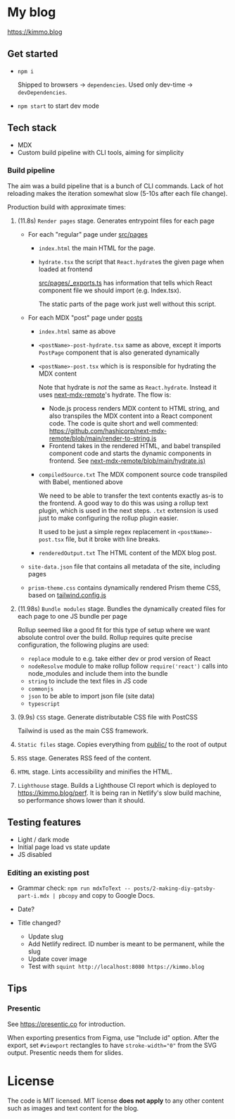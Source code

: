 # My blog

https://kimmo.blog



## Get started

* `npm i`

    Shipped to browsers -> `dependencies`.
    Used only dev-time -> `devDependencies`.

* `npm start` to start dev mode

## Tech stack

* MDX
* Custom build pipeline with CLI tools, aiming for simplicity


### Build pipeline

The aim was a build pipeline that is a bunch of CLI commands. Lack of hot reloading makes the iteration somewhat slow (5-10s after each file change).

Production build with approximate times:

1. (11.8s) `Render pages` stage. Generates entrypoint files for each page

    * For each "regular" page under [src/pages](src/pages)
        * `index.html` the main HTML for the page.
        * `hydrate.tsx` the script that `React.hydrate`s the given page when loaded at frontend

            [src/pages/_exports.ts](src/pages/_exports.ts) has information that tells which
            React component file we should import (e.g. Index.tsx).

            The static parts of the page work just well without this script.

    * For each MDX "post" page under [posts](posts)
        * `index.html`  same as above
        * `<postName>-post-hydrate.tsx` same as above, except it imports `PostPage` component that is also generated dynamically
        * `<postName>-post.tsx` which is is responsible for hydrating the MDX content

            Note that hydrate is *not* the same as `React.hydrate`. Instead it uses [next-mdx-remote](https://github.com/hashicorp/next-mdx-remote/)'s
            hydrate. The flow is:

            * Node.js process renders MDX content to HTML string, and also transpiles the MDX content into a React component code. The code is quite short and well commented: https://github.com/hashicorp/next-mdx-remote/blob/main/render-to-string.js
            * Frontend takes in the rendered HTML, and babel transpiled component code and starts the dynamic components in frontend. See [next-mdx-remote/blob/main/hydrate.js)](https://github.com/hashicorp/next-mdx-remote/blob/main/hydrate.js)

        * `compiledSource.txt` The MDX component source code transpiled with Babel, mentioned above

            We need to be able to transfer the text contents exactly as-is to the frontend. A good way to do this
            was using a rollup text plugin, which is used in the next steps. `.txt` extension is used just to make
            configuring the rollup plugin easier.

            It used to be just a simple regex
            replacement in `<postName>-post.tsx` file, but it broke with line breaks.

        * `renderedOutput.txt` The HTML content of the MDX blog post.

    * `site-data.json` file that contains all metadata of the site, including pages
    * `prism-theme.css` contains dynamically rendered Prism theme CSS, based on [tailwind.config.js](tailwind.config.js)

1. (11.98s) `Bundle modules` stage. Bundles the dynamically created files for each page to one JS bundle per page

    Rollup seemed like a good fit for this type of setup where we want absolute
    control over the build. Rollup requires quite precise configuration, the following plugins are used:

    * `replace` module to e.g. take either dev or prod version of React
    * `nodeResolve` module to make rollup follow `require('react')` calls into node_modules and include them into the bundle
    * `string` to include the text files in JS code
    * `commonjs`
    * `json` to be able to import json file (site data)
    * `typescript`

1. (9.9s) `CSS` stage. Generate distributable CSS file with PostCSS

    Tailwind is used as the main CSS framework.

1. `Static files` stage. Copies everything from [public/](public/) to the root of output

1. `RSS` stage. Generates RSS feed of the content.

1. `HTML` stage. Lints accessibility and minifies the HTML.

1. `Lighthouse` stage. Builds a Lighthouse CI report which is deployed to https://kimmo.blog/perf. It is being ran in Netlify's slow build machine, so performance shows lower than it should.



## Testing features

* Light / dark mode
* Initial page load vs state update
* JS disabled

### Editing an existing post

* Grammar check: `npm run mdxToText -- posts/2-making-diy-gatsby-part-i.mdx | pbcopy` and copy to Google Docs.
* Date?
* Title changed?

    * Update slug
    * Add Netlify redirect. ID number is meant to be permanent, while the slug
    * Update cover image
    * Test with `squint http://localhost:8080 https://kimmo.blog`

## Tips

### Presentic

See https://presentic.co for introduction.

When exporting presentics from Figma, use "Include id" option. After the export, set `#viewport` rectangles to have `stroke-width="0"` from the SVG output. Presentic needs them for slides.

# License

The code is MIT licensed. MIT license **does not apply** to any other content such as images and text content for the blog.

